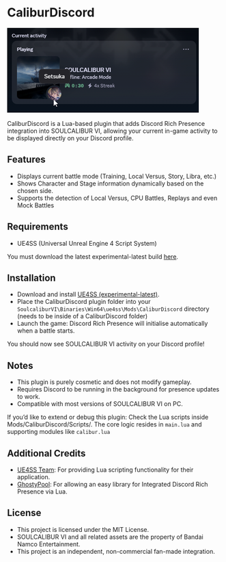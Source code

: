 # CaliburDiscord
![](Images/preview.webp)

CaliburDiscord is a Lua-based plugin that adds Discord Rich Presence integration into SOULCALIBUR VI, allowing your current in-game activity to be displayed directly on your Discord profile.

## Features

- Displays current battle mode (Training, Local Versus, Story, Libra, etc.)
- Shows Character and Stage information dynamically based on the chosen side.
- Supports the detection of Local Versus, CPU Battles, Replays and even Mock Battles

## Requirements

- UE4SS (Universal Unreal Engine 4 Script System)

You must download the latest experimental-latest build [here](https://github.com/UE4SS-RE/RE-UE4SS/tree/experimental-latest).

## Installation

- Download and install [UE4SS (experimental-latest)](https://github.com/UE4SS-RE/RE-UE4SS/tree/experimental-latest).
- Place the CaliburDiscord plugin folder into your `SoulcaliburVI\Binaries\Win64\ue4ss\Mods\CaliburDiscord` directory (needs to be inside of a CaliburDiscord folder)
- Launch the game: Discord Rich Presence will initialise automatically when a battle starts.

You should now see SOULCALIBUR VI activity on your Discord profile!

## Notes

- This plugin is purely cosmetic and does not modify gameplay.
- Requires Discord to be running in the background for presence updates to work.
- Compatible with most versions of SOULCALIBUR VI on PC.

If you’d like to extend or debug this plugin:
Check the Lua scripts inside Mods/CaliburDiscord/Scripts/.
The core logic resides in `main.lua` and supporting modules like `calibur.lua`

## Additional Credits
- [UE4SS Team](https://github.com/UE4SS-RE/RE-UE4SS/releases/tag/experimental-latest): For providing Lua scripting functionality for their application.
- [GhostyPool](https://github.com/GhostyPool/DiscordRPC-Lua): For allowing an easy library for Integrated Discord Rich Presence via Lua.

## License

- This project is licensed under the MIT License.
- SOULCALIBUR VI and all related assets are the property of Bandai Namco Entertainment.
- This project is an independent, non-commercial fan-made integration.
